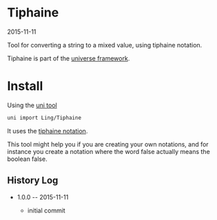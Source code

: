 Tiphaine
=============
2015-11-11




Tool for converting a string to a mixed value, using tiphaine notation.

Tiphaine is part of the [universe framework](https://github.com/karayabin/universe-snapshot).




Install
=============


Using the [uni tool](https://github.com/lingtalfi/universe-naive-importer)
```bash
uni import Ling/Tiphaine
```



It uses the [tiphaine notation](https://github.com/lingtalfi/Tiphaine/blob/master/notation.tiphaine.eng.md).

This tool might help you if you are creating your own notations, and for instance you create a notation 
where the word false actually means the boolean false.







History Log
------------------
    
- 1.0.0 -- 2015-11-11

    - initial commit
    
    





